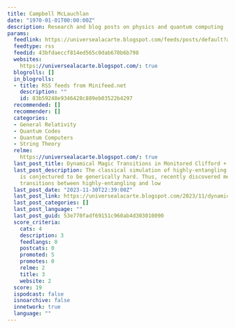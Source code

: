 ```yaml
---
title: Campbell McLauchlan
date: "1970-01-01T00:00:00Z"
description: Research and blog posts on physics and quantum computing
params:
  feedlink: https://universealacarte.blogspot.com/feeds/posts/default?alt=rss
  feedtype: rss
  feedid: 43bfdaeccf814ed565c0dab670b6b798
  websites:
    https://universealacarte.blogspot.com/: true
  blogrolls: []
  in_blogrolls:
  - title: RSS feeds from Minifeed.net
    description: ""
    id: 83b59248e9346428c889eb03522b4297
  recommended: []
  recommender: []
  categories:
  - General Relativity
  - Quantum Codes
  - Quantum Computers
  - String Theory
  relme:
    https://universealacarte.blogspot.com/: true
  last_post_title: Dynamical Magic Transitions in Monitored Clifford + T Circuits
  last_post_description: The classical simulation of highly-entangling quantum dynamics
    is conjectured to be generically hard. Thus, recently discovered measurement-induced
    transitions between highly-entangling and low
  last_post_date: "2023-11-30T22:39:00Z"
  last_post_link: https://universealacarte.blogspot.com/2023/11/dynamical-magic-transitions-in.html
  last_post_categories: []
  last_post_language: ""
  last_post_guid: 53e770fadf69151c960ab4d303010090
  score_criteria:
    cats: 4
    description: 3
    feedlangs: 0
    postcats: 0
    promoted: 5
    promotes: 0
    relme: 2
    title: 3
    website: 2
  score: 19
  ispodcast: false
  isnoarchive: false
  innetwork: true
  language: ""
---
```

